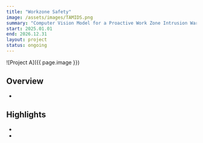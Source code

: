 ```yaml
---
title: "Workzone Safety"
image: /assets/images/TAMIDS.png
summary: "Computer Vision Model for a Proactive Work Zone Intrusion Warning System"
start: 2025.01.01
end: 2026.12.31
layout: project
status: ongoing
---
```


![Project A]({{ page.image }})

## Overview

- 

## Highlights

- 
- 
